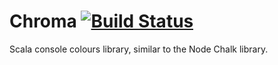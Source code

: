 # Chroma [![Build Status](https://api.travis-ci.org/eidolon/chroma.svg)](https://travis-ci.org/eidolon/chroma)

Scala console colours library, similar to the Node Chalk library.
